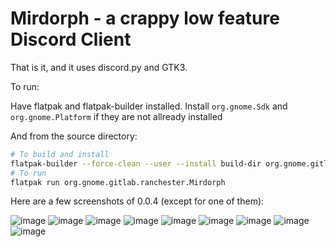 # Mirdorph - a crappy low feature Discord Client

That is it, and it uses discord.py and GTK3.

To run:

Have flatpak and flatpak-builder installed.
Install `org.gnome.Sdk` and `org.gnome.Platform` if they are
not allready installed

And from the source directory:

```bash
# To build and install
flatpak-builder --force-clean --user --install build-dir org.gnome.gitlab.ranchester.Mirdorph.json
# To run
flatpak run org.gnome.gitlab.ranchester.Mirdorph
```

Here are a few screenshots of 0.0.4 (except for one of them):

![image](./doc/asset/mirdorph-login.png)
![image](./doc/asset/mirdorph-login-token.png)
![image](./doc/asset/mirdorph-login-gui.png)
![image](./doc/asset/mirdorph-unselected-main-win.png)
![image](./doc/asset/mirdorph-with-channel.png)
![image](./doc/asset/mirdorph-popped-out.png)
![image](./doc/asset/mirdorph-mobile.png)
![image](./doc/asset/mirdorph-mobile-with-sidebar.png)
![image](./doc/asset/mirdorph-channel-properties.png)
